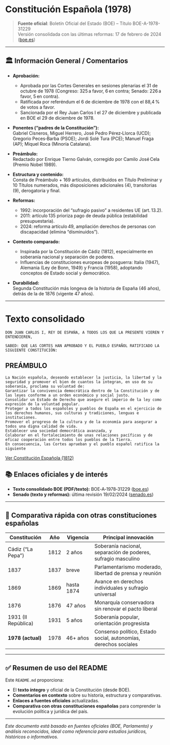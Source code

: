 
# Constitución Española (1978)

> **Fuente oficial**: Boletín Oficial del Estado (BOE) – Título BOE-A-1978-31229  
> Versión consolidada con las últimas reformas: 17 de febrero de 2024 ([boe.es](https://www.boe.es/buscar/act.php?id=BOE-A-1978-31229))

---

## 🏛️ Información General / Comentarios

- **Aprobación:**  
  - Aprobada por las Cortes Generales en sesiones plenarias el 31 de octubre de 1978 (Congreso: 325 a favor, 6 en contra; Senado: 226 a favor, 5 en contra).  
  - Ratificada por referéndum el 6 de diciembre de 1978 con el 88,4 % de votos a favor.  
  - Sancionada por el Rey Juan Carlos I el 27 de diciembre y publicada en BOE el 29 de diciembre de 1978.

- **Ponentes (“padres de la Constitución”):**  
  Gabriel Cisneros, Miguel Herrero, José Pedro Pérez‑Llorca (UCD); Gregorio Peces‑Barba (PSOE); Jordi Solé Tura (PCE); Manuel Fraga (AP); Miquel Roca (Minoría Catalana).

- **Preámbulo:**  
  Redactado por Enrique Tierno Galván, corregido por Camilo José Cela (Premio Nobel 1989).

- **Estructura y contenido:**  
  Consta de Preámbulo + 169 artículos, distribuidos en Título Preliminar y 10 Títulos numerados, más disposiciones adicionales (4), transitorias (9), derogatoria y final.

- **Reformas:**  
  - 1992: incorporación del “sufragio pasivo” a residentes UE (art. 13.2).  
  - 2011: artículo 135 prioriza pago de deuda pública (estabilidad presupuestaria).  
  - 2024: reforma artículo 49, ampliación derechos de personas con discapacidad (elimina “disminuidos”).

- **Contexto comparado:**  
  - Inspirada por la Constitución de Cádiz (1812), especialmente en soberanía nacional y separación de poderes.  
  - Influencias de constituciones europeas de posguerra: Italia (1947), Alemania (Ley de Bonn, 1949) y Francia (1958), adoptando conceptos de Estado social y democrático.

- **Durabilidad:**  
  Segunda Constitución más longeva de la historia de España (46 años), detrás de la de 1876 (vigente 47 años).

---

# Texto consolidado
```text
DON JUAN CARLOS I, REY DE ESPAÑA, A TODOS LOS QUE LA PRESENTE VIEREN Y ENTENDIEREN,

SABED: QUE LAS CORTES HAN APROBADO Y EL PUEBLO ESPAÑOL RATIFICADO LA SIGUIENTE CONSTITUCIÓN:
```

## PREÁMBULO
```text
La Nación española, deseando establecer la justicia, la libertad y la seguridad y promover el bien de cuantos la integran, en uso de su soberanía, proclama su voluntad de:
Garantizar la convivencia democrática dentro de la Constitución y de las leyes conforme a un orden económico y social justo.
Consolidar un Estado de Derecho que asegure el imperio de la ley como expresión de la voluntad popular.
Proteger a todos los españoles y pueblos de España en el ejercicio de los derechos humanos, sus culturas y tradiciones, lenguas e instituciones.
Promover el progreso de la cultura y de la economía para asegurar a todos una digna calidad de vida.
Establecer una sociedad democrática avanzada, y
Colaborar en el fortalecimiento de unas relaciones pacíficas y de eficaz cooperación entre todos los pueblos de la Tierra.
En consecuencia, las Cortes aprueban y el pueblo español ratifica la siguiente
```

[Ver Constitución Española (1812)](texto_consolidado.md)


## 📚 Enlaces oficiales y de interés

- **Texto consolidado BOE (PDF/texto):** BOE‑A‑1978‑31229 ([boe.es](https://www.boe.es/buscar/act.php?id=BOE-A-1978-31229))  
- **Senado (texto y reformas):** última revisión 19/02/2024 ([senado.es](https://www.senado.es/web/conocersenado/normas/constitucion/index.html))  

---

## 🧭 Comparativa rápida con otras constituciones españolas

| Constitución           | Año  | Vigencia      | Principal innovación                                              |
|------------------------|------|---------------|-------------------------------------------------------------------|
| Cádiz (“La Pepa”)      | 1812 | 2 años        | Soberanía nacional, separación de poderes, sufragio masculino     |
| 1837                   | 1837 | breve         | Parlamentarismo moderado, libertad de prensa y reunión           |
| 1869                   | 1869 | hasta 1874    | Avance en derechos individuales y sufragio universal             |
| 1876                   | 1876 | 47 años       | Monarquía conservadora sin renovar el pacto liberal              |
| 1931 (II República)    | 1931 | 5 años        | Soberanía popular, orientación progresista                       |
| **1978 (actual)**      | 1978 | 46+ años      | Consenso político, Estado social, autonomías, derechos sociales  |

---

## ✅ Resumen de uso del README

Este `README.md` proporciona:
- El **texto íntegro** y oficial de la Constitución (desde BOE).  
- **Comentarios en contexto** sobre su historia, estructura y comparativas.  
- **Enlaces a fuentes oficiales** actualizadas.  
- **Comparativa con otras constituciones españolas** para comprender la evolución política y jurídica del país.

---

*Este documento está basado en fuentes oficiales (BOE, Parlamento) y análisis reconocidos, ideal como referencia para estudios jurídicos, históricos o informativos.*
